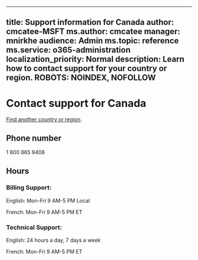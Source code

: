 ﻿
---                                
title: Support information for Canada
author: cmcatee-MSFT
ms.author: cmcatee
manager: mnirkhe
audience: Admin
ms.topic: reference
ms.service: o365-administration
localization_priority: Normal
description: Learn how to contact support for your country or region.
ROBOTS: NOINDEX, NOFOLLOW
---

# Contact support for Canada

[Find another country or region](../contact-support-for-business-products.md).

## Phone number
1 800 865 9408

## Hours
### Billing Support:

English: Mon-Fri 9 AM-5 PM Local

French: Mon-Fri 9 AM-5 PM ET

### Technical Support:

English: 24 hours a day, 7 days a week

French: Mon-Fri 9 AM-5 PM ET




